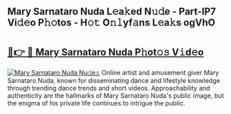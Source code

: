 ## Mary Sarnataro Nuda L𝚎a𝚔ed N𝚞𝚍e - Part-lP7 Vi𝚍𝚎o P𝚑𝚘tos - H𝚘𝚝 O𝚗𝚕yf𝚊ns L𝚎a𝚔s ogVhO

# <h2><a href="http://kf47kk6.oniu.top/?m=Mary+Sarnataro+Nuda">🔗👉 🔴 Mary Sarnataro Nuda P𝚑ot𝚘𝚜 V𝚒d𝚎o</a></h2>

[![Mary Sarnataro Nuda Nu𝚍e𝚜](https://i.imgur.com/0qMVB7G.gif)](http://kf47kk6.oniu.top/?m=Mary+Sarnataro+Nuda)
Online artist and amusement giver Mary Sarnataro Nuda, known for disseminating dance and lifestyle knowledge through trending dance trends and short videos. Approachability and authenticity are the hallmarks of Mary Sarnataro Nuda's public image, but the enigma of his private life continues to intrigue the public.  
